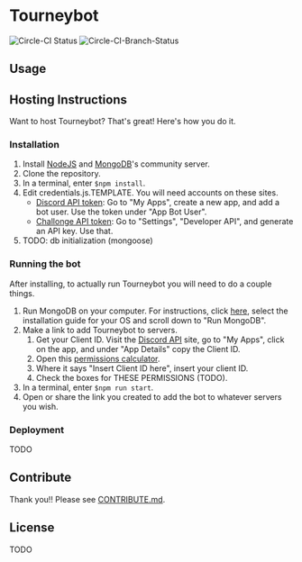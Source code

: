 # Tourneybot

![Circle-CI Status](https://circleci.com/gh/:chonbas/:194.svg?style=shield&circle-token=:circle-token)
![Circle-CI-Branch-Status](https://circleci.com/gh/:chonbas/:194/tree/:circleci.png?circle-token=:circle-token)
## Usage


## Hosting Instructions
Want to host Tourneybot? That's great! Here's how you do it. 
### Installation
1. Install [NodeJS](https://nodejs.org/en/) and [MongoDB](https://www.mongodb.com/download-center#community)'s community server.
1. Clone the repository.
1. In a terminal, enter `$npm install`. 
1. Edit credentials.js.TEMPLATE. You will need accounts on these sites.
   * [Discord API token](https://discordapi.com/): Go to "My Apps", create a new app, and add a bot user. Use the token under "App Bot User". 
   * [Challonge API token](https://challonge.com/): Go to "Settings", "Developer API", and generate an API key. Use that. 
1. TODO: db initialization (mongoose)

### Running the bot
After installing, to actually run Tourneybot you will need to do a couple things. 
1. Run MongoDB on your computer. For instructions, click [here](https://docs.mongodb.com/getting-started/shell/installation/), select the installation guide for your OS and scroll down to "Run MongoDB".
1. Make a link to add Tourneybot to servers. 
   1. Get your Client ID. Visit the [Discord API](https://discordapi.com/) site, go to "My Apps", click on the app, and under "App Details" copy the Client ID. 
   1. Open this [permissions calculator](https://discordapi.com/permissions.html). 
   1. Where it says "Insert Client ID here", insert your client ID. 
   1. Check the boxes for THESE PERMISSIONS (TODO).  
1. In a terminal, enter `$npm run start`. 
1. Open or share the link you created to add the bot to whatever servers you wish. 

### Deployment
TODO

## Contribute

Thank you!! Please see [CONTRIBUTE.md](CONTRIBUTE.md).

## License
TODO
